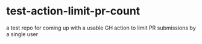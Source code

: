 # test-action-limit-pr-count
a test repo for coming up with a usable GH action to limit PR submissions by a single user
